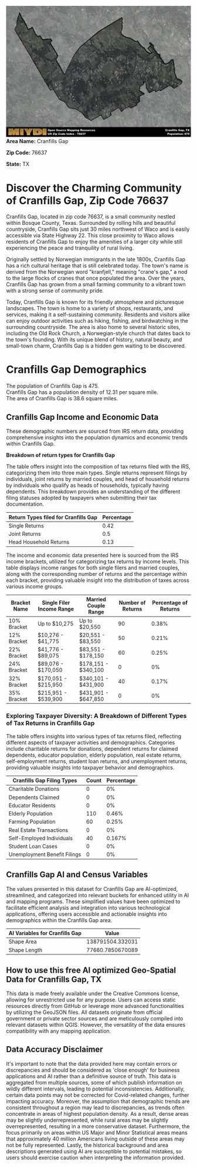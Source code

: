 ![Image Alt Text](../_images/76637.png)
**Area Name:** Cranfills Gap

**Zip Code:** 76637

**State:** TX


# Discover the Charming Community of Cranfills Gap, Zip Code 76637  

Cranfills Gap, located in zip code 76637, is a small community nestled within Bosque County, Texas. Surrounded by rolling hills and beautiful countryside, Cranfills Gap sits just 30 miles northwest of Waco and is easily accessible via State Highway 22. This close proximity to Waco allows residents of Cranfills Gap to enjoy the amenities of a larger city while still experiencing the peace and tranquility of rural living.

Originally settled by Norwegian immigrants in the late 1800s, Cranfills Gap has a rich cultural heritage that is still celebrated today. The town's name is derived from the Norwegian word "kranfjell," meaning "crane's gap," a nod to the large flocks of cranes that once populated the area. Over the years, Cranfills Gap has grown from a small farming community to a vibrant town with a strong sense of community pride.

Today, Cranfills Gap is known for its friendly atmosphere and picturesque landscapes. The town is home to a variety of shops, restaurants, and services, making it a self-sustaining community. Residents and visitors alike can enjoy outdoor activities such as hiking, fishing, and birdwatching in the surrounding countryside. The area is also home to several historic sites, including the Old Rock Church, a Norwegian-style church that dates back to the town's founding. With its unique blend of history, natural beauty, and small-town charm, Cranfills Gap is a hidden gem waiting to be discovered.

# Cranfills Gap Demographics

The population of Cranfills Gap is 475.  
Cranfills Gap has a population density of 12.31 per square mile.  
The area of Cranfills Gap is 38.6 square miles.  

## Cranfills Gap Income and Economic Data

These demographic numbers are sourced from IRS return data, providing comprehensive insights into the population dynamics and economic trends within Cranfills Gap.

**Breakdown of return types for Cranfills Gap**

The table offers insight into the composition of tax returns filed with the IRS, categorizing them into three main types. Single returns represent filings by individuals, joint returns by married couples, and head of household returns by individuals who qualify as heads of households, typically having dependents. This breakdown provides an understanding of the different filing statuses adopted by taxpayers when submitting their tax documentation.

| Return Types filed for Cranfills Gap                              | Percentage          |
|----------------------------------------------------------|---------------------|
| Single Returns                                            | 0.42 |
| Joint Returns                                             | 0.5 |
| Head Household Returns                                    | 0.13 |

The income and economic data presented here is sourced from the IRS income brackets, utilized for categorizing tax returns by income levels. This table displays income ranges for both single filers and married couples, along with the corresponding number of returns and the percentage within each bracket, providing valuable insight into the distribution of taxes across various income groups.

| Bracket Name       | Single Filer Income Range | Married Couple Range | Number of Returns | Percentage of Returns |
|--------------------|----------------------------|----------------------|-------------------|-----------------------|
| 10% Bracket        | Up to $10,275              | Up to $20,550        | 90 | 0.38% |
| 12% Bracket        | $10,276 - $41,775          | $20,551 - $83,550    | 50 | 0.21% |
| 22% Bracket        | $41,776 - $89,075          | $83,551 - $178,150   | 60 | 0.25% |
| 24% Bracket        | $89,076 - $170,050         | $178,151 - $340,100  | 0 | 0% |
| 32% Bracket        | $170,051 - $215,950        | $340,101 - $431,900  | 40 | 0.17% |
| 35% Bracket        | $215,951 - $539,900        | $431,901 - $647,850  | 0 | 0% |

### Exploring Taxpayer Diversity: A Breakdown of Different Types of Tax Returns in Cranfills Gap

The table offers insights into various types of tax returns filed, reflecting different aspects of taxpayer activities and demographics. Categories include charitable returns for donations, dependent returns for claimed dependents, educator population, elderly population, real estate returns, self-employment returns, student loan returns, and unemployment returns, providing valuable insights into taxpayer behavior and demographics.

| Cranfills Gap Filing Types                    | Count | Percentage |
|--------------------------------------|-------|------------|
| Charitable Donations                 | 0 | 0% |
| Dependents Claimed                   | 0 | 0% |
| Educator Residents                   | 0 | 0% |
| Elderly Population                   | 110 | 0.46% |
| Farming Population                   | 60 | 0.25% |
| Real Estate Transactions             | 0 | 0% |
| Self-Employed Individuals            | 40 | 0.167% |
| Student Loan Cases                   | 0 | 0% |
| Unemployment Benefit Filings         | 0 | 0% |

## Cranfills Gap AI and Census Variables

The values presented in this dataset for Cranfills Gap are AI-optimized, streamlined, and categorized into relevant buckets for enhanced utility in AI and mapping programs. These simplified values have been optimized to facilitate efficient analysis and integration into various technological applications, offering users accessible and actionable insights into demographics within the Cranfills Gap area.

| AI Variables for Cranfills Gap | Value |
|-------------|-------|
| Shape Area | 138791504.332031 |
| Shape Length | 77660.7850670089 |

## How to use this free AI optimized Geo-Spatial Data for Cranfills Gap, TX

This data is made freely available under the Creative Commons license, allowing for unrestricted use for any purpose. Users can access static resources directly from GitHub or leverage more advanced functionalities by utilizing the GeoJSON files. All datasets originate from official government or private sector sources and are meticulously compiled into relevant datasets within QGIS. However, the versatility of the data ensures compatibility with any mapping application.

## Data Accuracy Disclaimer
It's important to note that the data provided here may contain errors or discrepancies and should be considered as 'close enough' for business applications and AI rather than a definitive source of truth. This data is aggregated from multiple sources, some of which publish information on wildly different intervals, leading to potential inconsistencies. Additionally, certain data points may not be corrected for Covid-related changes, further impacting accuracy. Moreover, the assumption that demographic trends are consistent throughout a region may lead to discrepancies, as trends often concentrate in areas of highest population density. As a result, dense areas may be slightly underrepresented, while rural areas may be slightly overrepresented, resulting in a more conservative dataset. Furthermore, the focus primarily on areas within US Major and Minor Statistical areas means that approximately 40 million Americans living outside of these areas may not be fully represented. Lastly, the historical background and area descriptions generated using AI are susceptible to potential mistakes, so users should exercise caution when interpreting the information provided.
